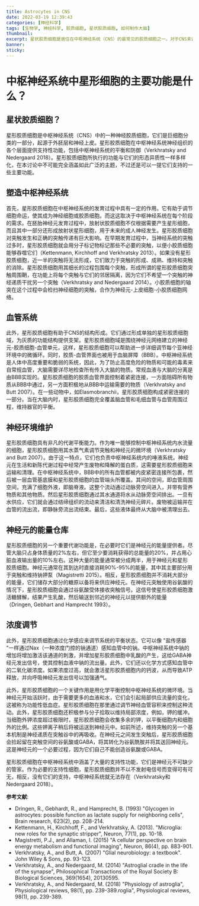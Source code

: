 ```yaml
---
title: Astrocytes in CNS
date: 2022-03-19 12:39:43
categories: [神经科学]
tags: [生物学, 神经科学, 胶质细胞, 星状胶质细胞, 如何制作大脑]
thumbnail: 
excerpt: 星状胶质细胞是居住在中枢神经系统（CNS）的最常见的胶质细胞之一。对于CNS来说，它们具有不可或缺的支持性功能，本篇博文将浅显地探讨它们的主要功能。
banner: 
sticky: 
---
```

# 中枢神经系统中星形细胞的主要功能是什么？

## 星状胶质细胞？
星形胶质细胞是中枢神经系统（CNS）中的一种神经胶质细胞，它们是巨细胞分类的一部分，起源于外胚层和神经上皮。星形胶质细胞在中枢神经系统神经组织的各个层面提供支持性功能，包括中枢神经系统的平衡和防御（Verkhratsky and Nedergaard 2018）。星形胶质细胞所执行的功能与它们的形态异质性一样多样化，在本讨论中不可能完全涵盖如此广泛的主题，不过还是可以一提它们支持的一些主要功能。

## 塑造中枢神经系统
首先，星形胶质细胞在中枢神经系统的发育过程中具有一定的作用。它有助于调节细胞命运，使其成为神经细胞或胶质细胞。而这这取决于中枢神经系统在每个阶段的需求。在胚胎神经元发育过程中，放射状胶质细胞不仅根据需要产生星形细胞，而且其中一部分还形成放射状星形细胞，用于未来的成人神经发生。星形胶质细胞对突触发生和正确的突触传递有巨大影响。在早期发育过程中，当神经系统的突触过多时，星形胶质细胞就会用分子标记物标记那些不必要的突触，以便小胶质细胞能够吞噬它们（Kettenmann, Kirchhoff and Verkhratsky 2013）。如果没有星形胶质细胞，近一半的突触将无法形成，它们致力于突触的形成、成熟、维持和突触的消除。星形胶质细胞用其细长的过程包围每个突触，形成所谓的星形胶质细胞突触周围鞘，在功能上将每个突触与它们的邻居隔离，因为它们不希望一个突触的神经递质干扰另一个突触（Verkhratsky and Nedergaard 2014）。小胶质细胞的轴突在这个过程中会检扫神经细胞的突触，合作为神经元-上皮细胞-小胶质细胞网络。

## 血管系统
此外，星形胶质细胞有助于CNS的结构形成。它们通过形成单独的星形胶质细胞域，为灰质的功能结构提供支架。星形胶质细胞域是围绕神经元网络建立的神经元-胶质细胞-血管单元，这样，星形胶质细胞可以帮助进一步详细调节每个亚神经环境中的微循环。同时，胶质-血管界面也被用于血脑屏障（BBB）。中枢神经系统是人体中高度重要和脆弱的系统，因此，为了防止高度危险的物质和可能的毒素来自常规血管，大脑需要详尽地检查所有传入大脑的物质。常规血液与大脑的分离是由BBB实现的。星形胶质细胞的胶质血管界面控制着紧密连接，一方面阻碍所有物质从BBB中通过，另一方面积极地从BBB中运输需要的物质（Verkhratsky and Butt 2007）。在一些动物中，如Elasmobranchii，星形胶质细胞构成紧密连接的一部分。当在大脑内时，星形胶质细胞完全覆盖脑血管和毛细血管与血管周围过程，维持器官的平衡。

## 神经环境维护
星形胶质细胞具有非凡的代谢平衡能力。作为唯一能够控制中枢神经系统内水流量的细胞，星形胶质细胞用其水蒸气素调节突触和神经元的微环境（Verkhratsky and Butt 2007）。由于这一特点，它们也负责中枢神经系统内的唾液系统。神经元在生活和新陈代谢过程中经常产生废物和降解的蛋白质，这需要星形胶质细胞来运输和清理。在中枢神经系统中，BBB中的所有血管都被内皮紧密连接所包裹，然后被一层血管基底膜和星形胶质细胞的血管端头所覆盖。其间的空间，即血管周围空间，充满了细胞外液，即脑脊液。这整个流动通过动脉旁空间进入，并带有营养物质和其他物质。然后星形胶质细胞通过其水通道将水从动脉旁空间排出。一旦有水供应，它们就会通过结缔组织的流动来清洁和清洗神经元碎片。废物被运输并在血管的流出流，即静脉旁流出流结束。最后，这些液体最终从大脑中被清理出去。

## 神经元的能量仓库
星形胶质细胞的另一个重要代谢功能是，在必要时它们是神经元的能量提供者。尽管大脑只占身体质量的2%左右，但它至少要消耗获得的总能量的20%，并占用心脏血液输出量的10%左右。这种大量的能量通常被分成两半，用于神经元和星形胶质细胞。神经元通常在其到达时直接消耗90%-95%的能量，其中其主要部分用于突触和维持钠钾泵（Magistretti 2015）。相反，星形胶质细胞并不消耗大部分的能量，它们储存大部分的糖原以备将来供应神经元。在神经元突触使用谷氨酸的情况下，星形胶质细胞会通过谷氨酸受体接收突触信号。这信号使星形胶质细胞激活糖酵解，结果产生乳酸，然后输送到邻近的神经元以提供额外的能量（Dringen, Gebhart and Hamprecht 1993）。

## 浓度调节
此外，星形胶质细胞通过化学感应来调节系统的平衡状态。它可以像 "盐传感器 "一样通过Nax（一种浓度门控的钠通道）感知血管中的钠。中枢神经系统中钠的增加将增加激活该通道的刺激，并增加星形胶质细胞中乳酸的产生，这给GABA神经元发出信号，使其控制血液中钠的流出量。此外，它们还以化学方式感知血管中的二氧化碳浓度。如果浓度过高，就会激活星形胶质细胞内的钙波，从而导致ATP释放，并向呼吸神经元发出信号以加强通气。

此外，星形胶质细胞的一个关键作用是用化学平衡控制中枢神经系统的微环境。当神经元开始活跃时，由于需要更多的血液和水，它们会引起局部供应流量的变化，这被称为功能性低血症。星形胶质细胞在那里通过调节神经血管容积来控制这种流动。此外，星形胶质细胞还积极参与分子拾取以维持局部浓度，例如，钾的缓冲。当细胞外钾浓度超过极限时，星形胶质细胞会收集多余的钾，以平衡细胞内和细胞外的比例。这些钾离子稍后将被运送到神经元中。如前所述，维持突触的另一个基本机制是神经递质在突触谷中的再吸收。在神经元之间发生突触后，星形胶质细胞会捡起留在突触空间的谷氨酸或GABA，将其转化为谷氨酰胺并将其送回神经元。这是神经元的一个必要过程，因为它们自己不能创造谷氨酸或GABA。

星形胶质细胞在中枢神经系统中涵盖了大量的支持性功能，它们是神经元不可缺少的管家。作为必要的支持性细胞，星形胶质细胞并不以不发射电信号而变得可有可无，相反，没有它们的支持，中枢神经系统就无法存在（Verkhratsky和Nedergaard 2018）。	

**参考文献**: 
- Dringen, R., Gebhardt, R., and Hamprecht, B. (1993) "Glycogen in astrocytes: possible function as lactate supply for neighboring cells", Brain research, 623(2), pp. 208-214.
- Kettenmann, H., Kirchhoff, F., and Verkhratsky, A. (2013). "Microglia: new roles for the synaptic stripper", Neuron, 77(1), pp. 10-18.
- Magistretti, P.J., and Allaman, I. (2015) "A cellular perspective on brain energy metabolism and functional imaging", Neuron, 86(4), pp. 883-901.
- Verkhratsky, A., and Butt, A. (2007) "Glial neurobiology: a textbook". John Wiley & Sons, pp. 93-123.
- Verkhratsky, A., and Nedergaard, M. (2014) "Astroglial cradle in the life of the synapse", Philosophical Transactions of the Royal Society B: Biological Sciences, 369(1654), 20130595.
- Verkhratsky, A., and Nedergaard, M. (2018) "Physiology of astroglia", Physiological reviews, 98(1), pp. 239-389.roglia", Physiological reviews, 98(1), pp. 239-389.